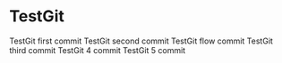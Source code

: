 # TestGit
TestGit first commit
TestGit second commit
TestGit flow commit
TestGit third commit
TestGit 4 commit
TestGit 5 commit